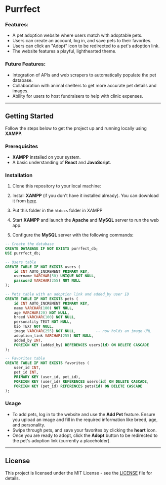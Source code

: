 
# Purrfect

### Features:
  - A pet adoption website where users match with adoptable pets.
  - Users can create an account, log in, and save pets to their favorites.
  - Users can click an "Adopt" icon to be redirected to a pet's adoption link.
  - The website features a playful, lighthearted theme.

### Future Features:
- Integration of APIs and web scrapers to automatically populate the pet database.
- Collaboration with animal shelters to get more accurate pet details and images.
- Ability for users to host fundraisers to help with clinic expenses.

---

## Getting Started

Follow the steps below to get the project up and running locally using **XAMPP**.

### Prerequisites
- **XAMPP** installed on your system.
- A basic understanding of **React** and **JavaScript**.

### Installation

1. Clone this repository to your local machine:

2. Install **XAMPP** (if you don't have it installed already). You can download it from [here](https://www.apachefriends.org/index.html).

3. Put this folder in the `htdocs` folder in XAMPP

4. Start **XAMPP** and launch the **Apache** and **MySQL** server to run the web app.

5. Configure the **MySQL** server with the following commands:
```SQL
-- Create the database
CREATE DATABASE IF NOT EXISTS purrfect_db;
USE purrfect_db;

-- Users table
CREATE TABLE IF NOT EXISTS users (
    id INT AUTO_INCREMENT PRIMARY KEY,
    username VARCHAR(50) UNIQUE NOT NULL,
    password VARCHAR(255) NOT NULL
);

-- Pets table with an adoption link and added_by user ID
CREATE TABLE IF NOT EXISTS pets (
    id INT AUTO_INCREMENT PRIMARY KEY,
    name VARCHAR(100) NOT NULL,
    age VARCHAR(20) NOT NULL,
    breed VARCHAR(100) NOT NULL,
    personality TEXT NOT NULL,
    bio TEXT NOT NULL,
    image VARCHAR(255) NOT NULL,         -- now holds an image URL
    adoption_link VARCHAR(255) NOT NULL,
    added_by INT,
    FOREIGN KEY (added_by) REFERENCES users(id) ON DELETE CASCADE
);

-- Favorites table
CREATE TABLE IF NOT EXISTS favorites (
    user_id INT,
    pet_id INT,
    PRIMARY KEY (user_id, pet_id),
    FOREIGN KEY (user_id) REFERENCES users(id) ON DELETE CASCADE,
    FOREIGN KEY (pet_id) REFERENCES pets(id) ON DELETE CASCADE
);

```

### Usage

- To add pets, log in to the website and use the **Add Pet** feature. Ensure you upload an image and fill in the required information like breed, age, and personality.
- Swipe through pets, and save your favorites by clicking the **heart** icon.
- Once you are ready to adopt, click the **Adopt** button to be redirected to the pet's adoption link (currently a placeholder).

---

## License

This project is licensed under the MIT License - see the [LICENSE](LICENSE) file for details.
